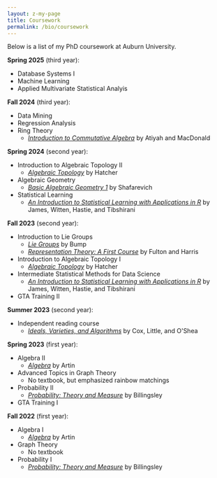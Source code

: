 ```yaml
---
layout: z-my-page
title: Coursework
permalink: /bio/coursework
---
```


Below is a list of my PhD coursework at Auburn University.

**Spring 2025** (third year):
 - Database Systems I
 - Machine Learning
 - Applied Multivariate Statistical Analyis

**Fall 2024** (third year):
 - Data Mining
 - Regression Analysis
 - Ring Theory
   - [*Introduction to Commutative Algebra*](https://www.amazon.com/Introduction-Commutative-Algebra-Addison-Wesley-Mathematics/dp/0201407515) by Atiyah and MacDonald

**Spring 2024** (second year):
 - Introduction to Algebraic Topology II
   - [*Algebraic Topology*](https://pi.math.cornell.edu/~hatcher/AT/ATpage.html) by Hatcher
 - Algebraic Geometry
   - [*Basic Algebraic Geometry 1*](https://link.springer.com/book/10.1007/978-3-642-37956-7) by Shafarevich
 - Statistical Learning
   - [*An Introduction to Statistical Learning with Applications in R*](https://www.statlearning.com/) by James, Witten, Hastie, and Tibshirani

**Fall 2023** (second year):
 - Introduction to Lie Groups 
   - [*Lie Groups*](https://link.springer.com/book/10.1007/978-1-4614-8024-2) by Bump
   - [*Representation Theory: A First Course*](https://link.springer.com/book/10.1007/978-1-4612-0979-9) by Fulton and Harris
 - Introduction to Algebraic Topology I 
   - [*Algebraic Topology*](https://pi.math.cornell.edu/~hatcher/AT/ATpage.html) by Hatcher
 - Intermediate Statistical Methods for Data Science
   - [*An Introduction to Statistical Learning with Applications in R*](https://www.statlearning.com/) by James, Witten, Hastie, and Tibshirani
 - GTA Training II

**Summer 2023** (second year):
 - Independent reading course
   - [*Ideals, Varieties, and Algorithms*](https://link.springer.com/book/10.1007/978-3-319-16721-3) by Cox, Little, and O'Shea

**Spring 2023** (first year):
 - Algebra II 
   - [*Algebra*](https://www.amazon.com/Algebra-2nd-Michael-Artin/dp/0132413779) by Artin
 - Advanced Topics in Graph Theory
   - No textbook, but emphasized rainbow matchings
 - Probability II
   - [*Probability: Theory and Measure*](https://www.amazon.com/Probability-Measure-Patrick-Billingsley/dp/0471007102/ref=pd_lpo_sccl_1/147-6712267-2375062?pd_rd_w=1BeEH&content-id=amzn1.sym.116f529c-aa4d-4763-b2b6-4d614ec7dc00&pf_rd_p=116f529c-aa4d-4763-b2b6-4d614ec7dc00&pf_rd_r=FSJJ0C362HASJMYV4NPW&pd_rd_wg=gOGES&pd_rd_r=d8074137-05de-4697-8a3c-5ef3f645c577&pd_rd_i=0471007102&psc=1) by Billingsley
 - GTA Training I

**Fall 2022** (first year):
 - Algebra I
   - [*Algebra*](https://www.amazon.com/Algebra-2nd-Michael-Artin/dp/0132413779) by Artin
 - Graph Theory
   - No textbook
 - Probability I
   - [*Probability: Theory and Measure*](https://www.amazon.com/Probability-Measure-Patrick-Billingsley/dp/0471007102/ref=pd_lpo_sccl_1/147-6712267-2375062?pd_rd_w=1BeEH&content-id=amzn1.sym.116f529c-aa4d-4763-b2b6-4d614ec7dc00&pf_rd_p=116f529c-aa4d-4763-b2b6-4d614ec7dc00&pf_rd_r=FSJJ0C362HASJMYV4NPW&pd_rd_wg=gOGES&pd_rd_r=d8074137-05de-4697-8a3c-5ef3f645c577&pd_rd_i=0471007102&psc=1) by Billingsley

<!-- | Year | Semester | Course number | Course name | Textbook
| 2023 | Fall | MATH -->